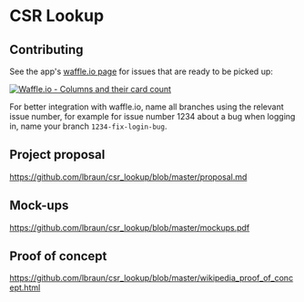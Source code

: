 # CSR Lookup

## Contributing
See the app's [waffle.io page](https://waffle.io/lbraun/csr_lookup) for issues that are ready to be picked up:

[![Waffle.io - Columns and their card count](https://badge.waffle.io/lbraun/csr_lookup.svg?columns=all)](http://waffle.io/lbraun/csr_lookup)

For better integration with waffle.io, name all branches using the relevant issue number, for example for issue number 1234 about a bug when logging in, name your branch `1234-fix-login-bug`.

## Project proposal
https://github.com/lbraun/csr_lookup/blob/master/proposal.md

## Mock-ups
https://github.com/lbraun/csr_lookup/blob/master/mockups.pdf

## Proof of concept
https://github.com/lbraun/csr_lookup/blob/master/wikipedia_proof_of_concept.html
